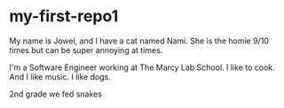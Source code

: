 # my-first-repo1

My name is Jowel, and I have a cat named Nami. She is the homie 9/10 times but can be super annoying at times.

I'm a Software Engineer working at The Marcy Lab School. I like to cook. And I like music. I like dogs.

2nd grade we fed snakes

